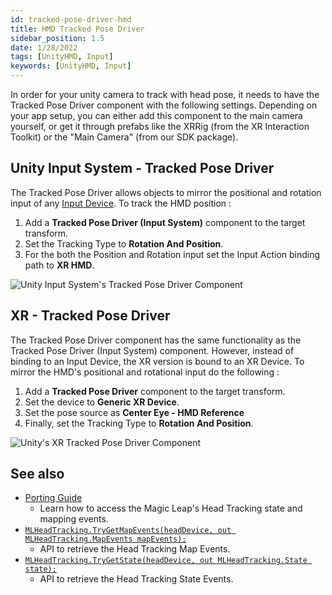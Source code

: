 ```yaml
---
id: tracked-pose-driver-hmd
title: HMD Tracked Pose Driver
sidebar_position: 1.5
date: 1/28/2022
tags: [UnityHMD, Input]
keywords: [UnityHMD, Input]
---
```




In order for your unity camera to track with head pose, it needs to have the Tracked Pose Driver component with the following settings. Depending on your app setup, you can either add this component to the main camera yourself, or get it through prefabs like the XRRig (from the XR Interaction Toolkit) or the "Main Camera" (from our SDK package).

## Unity Input System - Tracked Pose Driver

The Tracked Pose Driver allows objects to mirror the positional and rotation input of any [Input Device](https://docs.unity3d.com/Packages/com.unity.inputsystem@1.0/api/UnityEngine.InputSystem.InputDevice.html). To track the HMD position :

1. Add a **Tracked Pose Driver (Input System)** component to the target transform.
2. Set the Tracking Type to **Rotation And Position**.
3. For the both the Position and Rotation input set the Input Action binding path to **XR HMD**.

![Unity Input System's Tracked Pose Driver Component](/img/unity/input/head-tracking/Unity_TrackedPoseDriver.png)

## XR - Tracked Pose Driver

The Tracked Pose Driver component has the same functionality as the Tracked Pose Driver (Input System) component. However, instead of binding to an Input Device, the XR version is bound to an XR Device. To mirror the HMD's positional and rotational input do the following :

1. Add a **Tracked Pose Driver** component to the target transform.
2. Set the device to **Generic XR Device**.
3. Set the pose source as **Center Eye - HMD Reference**
4. Finally, set the Tracking Type to **Rotation And Position**.

![Unity's XR Tracked Pose Driver Component](/img/unity/input/head-tracking/Unity_TrackedPoseDriver_InputSystem.png)

## See also

- [Porting Guide](/unity-api/api/UnityEngine.XR.MagicLeap/InputSubsystem/Extensions/MLHeadTracking/UnityEngine.XR.MagicLeap.InputSubsystem.Extensions.MLHeadTracking.md)
  - Learn how to access the Magic Leap's Head Tracking state and mapping events.
- [`MLHeadTracking.TryGetMapEvents(headDevice, out MLHeadTracking.MapEvents mapEvents);`](/unity-api/api/UnityEngine.XR.MagicLeap/InputSubsystem/Extensions/MLHeadTracking/UnityEngine.XR.MagicLeap.InputSubsystem.Extensions.MLHeadTracking.md)
  - API to retrieve the Head Tracking Map Events.
- [`MLHeadTracking.TryGetState(headDevice, out MLHeadTracking.State state);`](/unity-api/api/UnityEngine.XR.MagicLeap/InputSubsystem/Extensions/MLHeadTracking/UnityEngine.XR.MagicLeap.InputSubsystem.Extensions.MLHeadTracking.md)
  - API to retrieve the Head Tracking State Events.
